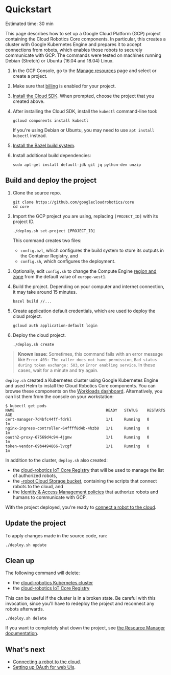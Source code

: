 # Quickstart

Estimated time: 30 min

This page describes how to set up a Google Cloud Platform (GCP) project
containing the Cloud Robotics Core components.
In particular, this creates a cluster with Google Kubernetes Engine and prepares
it to accept connections from robots, which enables those robots to securely
communicate with GCP.
The commands were tested on machines running Debian (Stretch) or Ubuntu (16.04
and 18.04) Linux.

1. In the GCP Console, go to the [Manage resources][resource-manager] page and
   select or create a project.
1. Make sure that [billing][modify-project] is enabled for your project.
1. [Install the Cloud SDK][cloud-sdk]. When prompted, choose the project that you created above.
1. After installing the Cloud SDK, install the `kubectl` command-line tool:

    ```
    gcloud components install kubectl
    ```

    If you're using Debian or Ubuntu, you may need to use `apt install kubectl` instead.

1. [Install the Bazel build system][install-bazel].

1. Install additional build dependencies:

    ```
    sudo apt-get install default-jdk git jq python-dev unzip
    ```

[resource-manager]: https://console.cloud.google.com/cloud-resource-manager
[modify-project]: https://cloud.google.com/billing/docs/how-to/modify-project
[cloud-sdk]: https://cloud.google.com/sdk/docs/
[install-bazel]: https://github.com/bazelbuild/bazel/blob/0.22.0/site/docs/install-ubuntu.md

## Build and deploy the project

1. Clone the source repo.

    ```
    git clone https://github.com/googlecloudrobotics/core
    cd core
    ```

1. Import the GCP project you are using, replacing `[PROJECT_ID]` with its project ID.

    ```
    ./deploy.sh set-project [PROJECT_ID]
    ```

    This command creates two files:

    * `config.bzl`, which configures the build system to store its outputs in the Container Registry, and
    * `config.sh`, which configures the deployment.

1. Optionally, edit `config.sh` to change the Compute Engine [region and zone](https://cloud.google.com/compute/docs/regions-zones/) from the default value of `europe-west1`.

1. Build the project. Depending on your computer and internet connection, it may take around 15 minutes.

    ```
    bazel build //...
    ```

1. Create application default credentials, which are used to deploy the cloud project.

    ```
    gcloud auth application-default login
    ```

1. Deploy the cloud project.

    ```
    ./deploy.sh create
    ```

> **Known issue:**
> Sometimes, this command fails with an error message like
> `Error 403: The caller does not have permission`,
> `Bad status during token exchange: 503`, or
> `Error enabling service`.
> In these cases, wait for a minute and try again.

`deploy.sh` created a Kubernetes cluster using Google Kubernetes Engine and used Helm to install the Cloud Robotics Core components.
You can browse these components on the [Workloads dashboard](https://console.cloud.google.com/kubernetes/workload).
Alternatively, you can list them from the console on your workstation:

```
$ kubectl get pods
NAME                                        READY   STATUS    RESTARTS   AGE
cert-manager-7d4bfc44ff-fdrkl               1/1     Running   0          1m
nginx-ingress-controller-64ffff8d4b-4hzb8   1/1     Running   0          1m
oauth2-proxy-67569d4c94-4jgnw               1/1     Running   0          1m
token-vendor-69b4494866-lvcgf               1/1     Running   0          1m
```

In addition to the cluster, `deploy.sh` also created:

* the [cloud-robotics IoT Core Registry](https://console.cloud.google.com/iot/registries) that will be used to manage the list of authorized robots,
* the [-robot Cloud Storage bucket](https://console.cloud.google.com/storage/browser), containing the scripts that connect robots to the cloud, and
* the [Identity & Access Management policies](https://console.cloud.google.com/iam-admin/iam) that authorize robots and humans to communicate with GCP.

With the project deployed, you're ready to [connect a robot to the
cloud](how-to/connecting-robot.md).

## Update the project

To apply changes made in the source code, run:

```
./deploy.sh update
```

## Clean up

The following command will delete:

* the [cloud-robotics Kubernetes cluster](https://console.cloud.google.com/kubernetes/list)
* the [cloud-robotics IoT Core Registry](https://console.cloud.google.com/iot/registries)

This can be useful if the cluster is in a broken state.
Be careful with this invocation, since you'll have to redeploy the project and reconnect any robots afterwards.

```
./deploy.sh delete
```

If you want to completely shut down the project, see [the Resource Manager documentation](https://cloud.google.com/resource-manager/docs/creating-managing-projects#shutting_down_projects).

## What's next

* [Connecting a robot to the cloud](how-to/connecting-robot.md).
* [Setting up OAuth for web UIs](how-to/setting-up-oauth.md).
